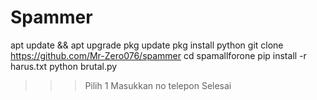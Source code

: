 # Spammer



apt update && apt upgrade
pkg update
pkg install python
git clone https://github.com/Mr-Zero076/spammer
cd spamallforone
pip install -r harus.txt
python brutal.py
>>> Pilih 1
>>> Masukkan no telepon
>>> Selesai
